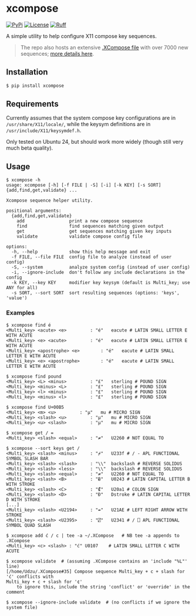 # xcompose

[![PyPi](https://img.shields.io/pypi/v/xcompose)](https://pypi.python.org/pypi/xcompose)
[![License](https://img.shields.io/pypi/l/xcompose)](LICENSE)
[![Ruff](https://img.shields.io/badge/code%20style-ruff-000000.svg)](https://github.com/astral-sh/ruff)

A simple utility to help configure X11 compose key sequences.

> The repo also hosts an extensive [.XCompose file](Compose) with over 7000 new sequences; [more details here](Compose.md).

## Installation

```bash
$ pip install xcompose
```

## Requirements

Currently assumes that the system compose key configurations are in `/usr/share/X11/locale/`, while the keysym definitions are in `/usr/include/X11/keysymdef.h`.

Only tested on Ubuntu 24, but should work more widely (though still very much beta quality).

## Usage

```
$ xcompose -h
usage: xcompose [-h] [-f FILE | -S] [-i] [-k KEY] [-s SORT] {add,find,get,validate} ...

Xcompose sequence helper utility.

positional arguments:
  {add,find,get,validate}
    add                 print a new compose sequence
    find                find sequences matching given output
    get                 get sequences matching given key inputs
    validate            validate compose config file

options:
  -h, --help            show this help message and exit
  -f FILE, --file FILE  config file to analyze (instead of user config)
  -S, --system          analyze system config (instead of user config)
  -i, --ignore-include  don't follow any include declarations in the config
  -k KEY, --key KEY     modifier key keysym (default is Multi_key; use ANY for all)
  -s SORT, --sort SORT  sort resulting sequences (options: 'keys', 'value')
```

### Examples
```
$ xcompose find é
<Multi_key> <acute> <e>			: "é"	eacute # LATIN SMALL LETTER E WITH ACUTE
<Multi_key> <e> <acute>			: "é"	eacute # LATIN SMALL LETTER E WITH ACUTE
<Multi_key> <apostrophe> <e>		: "é"	eacute # LATIN SMALL LETTER E WITH ACUTE
<Multi_key> <e> <apostrophe>		: "é"	eacute # LATIN SMALL LETTER E WITH ACUTE

$ xcompose find pound
<Multi_key> <L> <minus>			: "£"	sterling # POUND SIGN
<Multi_key> <minus> <L>			: "£"	sterling # POUND SIGN
<Multi_key> <l> <minus>			: "£"	sterling # POUND SIGN
<Multi_key> <minus> <l>			: "£"	sterling # POUND SIGN

$ xcompose find U+00B5
<Multi_key> <m> <u>			: "µ"	mu # MICRO SIGN
<Multi_key> <slash> <u>			: "µ"	mu # MICRO SIGN
<Multi_key> <u> <slash>			: "µ"	mu # MICRO SIGN

$ xcompose get / =
<Multi_key> <slash> <equal>		: "≠"	U2260 # NOT EQUAL TO

$ xcompose --sort keys get /
<Multi_key> <slash> <minus>		: "⌿"	U233f # / - APL FUNCTIONAL SYMBOL SLASH BAR
<Multi_key> <slash> <slash>		: "\\"	backslash # REVERSE SOLIDUS
<Multi_key> <slash> <less>		: "\\"	backslash # REVERSE SOLIDUS
<Multi_key> <slash> <equal>		: "≠"	U2260 # NOT EQUAL TO
<Multi_key> <slash> <B>			: "Ƀ"	U0243 # LATIN CAPITAL LETTER B WITH STROKE
<Multi_key> <slash> <C>			: "₡"	U20a1 # COLON SIGN
<Multi_key> <slash> <D>			: "Đ"	Dstroke # LATIN CAPITAL LETTER D WITH STROKE
[...]
<Multi_key> <slash> <U2194>		: "↮"	U21AE # LEFT RIGHT ARROW WITH STROKE
<Multi_key> <slash> <U2395>		: "⍁"	U2341 # / ⎕ APL FUNCTIONAL SYMBOL QUAD SLASH

$ xcompose add ć / c | tee -a ~/.XCompose   # NB tee -a appends to .XCompose
<Multi_key> <c> <slash> : "ć" U0107    # LATIN SMALL LETTER C WITH ACUTE

$ xcompose validate  # (assuming .XCompose contains an 'include "%L"' line)
[/home/Udzu/.XCompose#35] Compose sequence Multi_key + c + slash for 'ć' conflicts with
Multi_key + c + slash for '¢'
    to ignore this, include the string 'conflict' or 'override' in the comment

$ xcompose --ignore-include validate  # (no conflicts if we ignore the system file)
```

